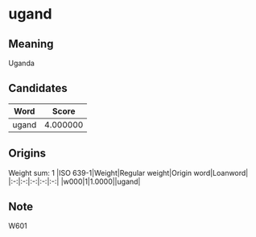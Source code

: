 # ugand

## Meaning

Uganda

## Candidates

|Word|Score|
|:-:|:-:|
|ugand|4.000000|

## Origins

Weight sum: 1
|ISO 639-1|Weight|Regular weight|Origin word|Loanword|
|:-:|:-:|:-:|:-:|:-:|
|w000|1|1.0000||ugand|

## Note

W601
